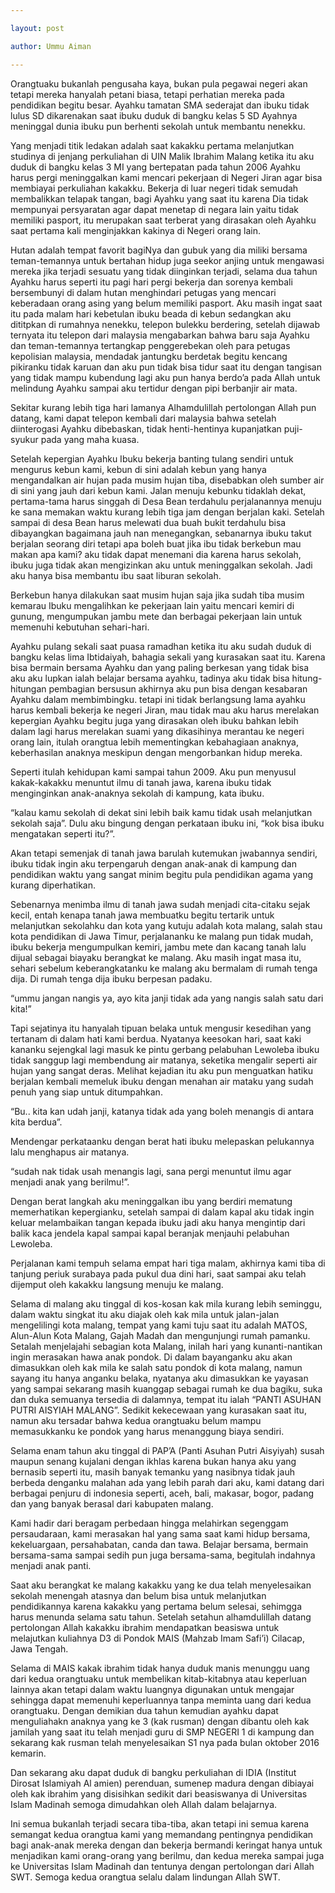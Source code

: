 ```yaml
---

layout: post

author: Ummu Aiman

---
```




Orangtuaku bukanlah pengusaha kaya, bukan pula pegawai negeri akan tetapi mereka hanyalah petani biasa, tetapi perhatian mereka pada pendidikan begitu besar. Ayahku tamatan SMA sederajat dan ibuku tidak lulus SD dikarenakan saat ibuku duduk di bangku kelas 5 SD Ayahnya meninggal dunia ibuku pun berhenti sekolah untuk membantu nenekku.



Yang menjadi titik ledakan adalah saat kakakku pertama melanjutkan studinya di jenjang perkuliahan di UIN Malik Ibrahim Malang ketika itu aku duduk di bangku kelas 3 MI yang bertepatan pada tahun 2006 Ayahku harus pergi meninggalkan kami mencari pekerjaan di Negeri Jiran agar bisa membiayai perkuliahan kakakku. Bekerja di luar negeri tidak semudah membalikkan telapak tangan, bagi Ayahku yang saat itu karena Dia tidak mempunyai persyaratan agar dapat menetap di negara lain yaitu tidak memiliki pasport, itu merupakan saat terberat yang dirasakan oleh Ayahku saat pertama kali menginjakkan kakinya di Negeri orang lain.



Hutan adalah tempat favorit bagiNya dan gubuk yang dia miliki bersama teman-temannya untuk bertahan hidup juga seekor anjing untuk mengawasi mereka jika terjadi sesuatu yang tidak diinginkan terjadi, selama dua tahun Ayahku harus seperti itu pagi hari pergi bekerja dan sorenya kembali bersembunyi di dalam hutan menghindari petugas yang mencari keberadaan orang asing yang belum memiliki pasport. Aku masih ingat saat itu pada malam hari kebetulan ibuku beada di kebun sedangkan aku dititpkan di rumahnya nenekku, telepon bulekku berdering, setelah dijawab ternyata itu telepon dari malaysia mengabarkan bahwa baru saja Ayahku dan teman-temannya tertangkap penggerebekan oleh para petugas kepolisian malaysia, mendadak jantungku berdetak begitu kencang pikiranku tidak karuan dan aku pun tidak bisa tidur saat itu dengan tangisan yang tidak mampu kubendung lagi aku pun hanya berdo’a pada Allah untuk melindung Ayahku sampai aku tertidur dengan pipi berbanjir air mata.





 

Sekitar kurang lebih tiga hari lamanya Alhamdulillah pertolongan Allah pun datang, kami dapat telepon kembali dari malaysia bahwa setelah diinterogasi Ayahku dibebaskan, tidak henti-hentinya kupanjatkan puji-syukur pada yang maha kuasa.



Setelah kepergian Ayahku Ibuku bekerja banting tulang sendiri untuk mengurus kebun kami, kebun di sini adalah kebun yang hanya mengandalkan air hujan pada musim hujan tiba, disebabkan oleh sumber air di sini yang jauh dari kebun kami. Jalan menuju kebunku tidaklah dekat, pertama-tama harus singgah di Desa Bean terdahulu perjalanannya menuju ke sana memakan waktu kurang lebih tiga jam dengan berjalan kaki. Setelah sampai di desa Bean harus melewati dua buah bukit terdahulu bisa dibayangkan bagaimana jauh nan menegangkan, sebanarnya ibuku takut berjalan seorang diri tetapi apa boleh buat jika ibu tidak berkebun mau makan apa kami? aku tidak dapat menemani dia karena harus sekolah, ibuku juga tidak akan mengizinkan aku untuk meninggalkan sekolah. Jadi aku hanya bisa membantu ibu saat liburan sekolah.



Berkebun hanya dilakukan saat musim hujan saja jika sudah tiba musim kemarau Ibuku mengalihkan ke pekerjaan lain yaitu mencari kemiri di gunung, mengumpukan jambu mete dan berbagai pekerjaan lain untuk memenuhi kebutuhan sehari-hari.



Ayahku pulang sekali saat puasa ramadhan ketika itu aku sudah duduk di bangku kelas lima Ibtidaiyah, bahagia sekali yang kurasakan saat itu. Karena bisa bermain bersama Ayahku dan yang paling berkesan yang tidak bisa aku aku lupkan ialah belajar bersama ayahku, tadinya aku tidak bisa hitung-hitungan pembagian bersusun akhirnya aku pun bisa dengan kesabaran Ayahku dalam membimbingku. tetapi ini tidak berlangsung lama ayahku harus kembali bekerja ke negeri Jiran, mau tidak mau aku harus merelakan kepergian Ayahku begitu juga yang dirasakan oleh ibuku bahkan lebih dalam lagi harus merelakan suami yang dikasihinya merantau ke negeri orang lain, itulah orangtua lebih mementingkan kebahagiaan anaknya, keberhasilan anaknya meskipun dengan mengorbankan hidup mereka.



Seperti itulah kehidupan kami sampai tahun 2009. Aku pun menyusul kakak-kakakku menuntut ilmu di tanah jawa, karena ibuku tidak menginginkan anak-anaknya sekolah di kampung, kata ibuku.

“kalau kamu sekolah di dekat sini lebih baik kamu tidak usah melanjutkan sekolah saja”. Dulu aku bingung dengan perkataan ibuku ini, “kok bisa ibuku mengatakan seperti itu?”.

Akan tetapi semenjak di tanah jawa barulah kutemukan jwabannya sendiri, ibuku tidak ingin aku terpengaruh dengan anak-anak di kampung dan pendidikan waktu yang sangat minim begitu pula pendidikan agama yang kurang diperhatikan.



Sebenarnya menimba ilmu di tanah jawa sudah menjadi cita-citaku sejak kecil, entah kenapa tanah jawa membuatku begitu tertarik untuk melanjutkan sekolahku dan kota yang kutuju adalah kota malang, salah stau kota pendidikan di Jawa Timur, perjalananku ke malang pun tidak mudah, ibuku bekerja mengumpulkan kemiri, jambu mete dan kacang tanah lalu dijual sebagai biayaku berangkat ke malang. Aku masih ingat masa itu, sehari sebelum keberangkatanku ke malang aku bermalam di rumah tenga dija. Di rumah tenga dija ibuku berpesan padaku.

“ummu jangan nangis ya, ayo kita janji tidak ada yang nangis salah satu dari kita!”

Tapi sejatinya itu hanyalah tipuan belaka untuk mengusir kesedihan yang tertanam di dalam hati kami berdua. Nyatanya keesokan hari, saat kaki kananku sejengkal lagi masuk ke pintu gerbang pelabuhan Lewoleba ibuku tidak sanggup lagi membendung air matanya, seketika mengalir seperti air hujan yang sangat deras. Melihat kejadian itu aku pun menguatkan hatiku berjalan kembali memeluk ibuku dengan menahan air mataku yang sudah penuh yang siap untuk ditumpahkan.

“Bu.. kita kan udah janji, katanya tidak ada yang boleh menangis di antara kita berdua”.

Mendengar perkataanku dengan berat hati ibuku melepaskan pelukannya lalu menghapus air matanya.

“sudah nak tidak usah menangis lagi, sana pergi menuntut ilmu agar menjadi anak yang berilmu!”.



Dengan berat langkah aku meninggalkan ibu yang berdiri mematung memerhatikan kepergianku, setelah sampai di dalam kapal aku tidak ingin keluar melambaikan tangan kepada ibuku jadi aku hanya mengintip dari balik kaca jendela kapal sampai kapal beranjak menjauhi pelabuhan Lewoleba.



Perjalanan kami tempuh selama empat hari tiga malam, akhirnya kami tiba di tanjung periuk surabaya pada pukul dua dini hari, saat sampai aku telah dijemput oleh kakakku langsung menuju ke malang.



Selama di malang aku tinggal di kos-kosan kak mila kurang lebih seminggu, dalam waktu singkat itu aku diajak oleh kak mila untuk jalan-jalan mengelilingi kota malang, tempat yang kami tuju saat itu adalah MATOS, Alun-Alun Kota Malang, Gajah Madah dan mengunjungi rumah pamanku. Setalah menjelajahi sebagian kota Malang, inilah hari yang kunanti-nantikan ingin merasakan hawa anak pondok. Di dalam bayanganku aku akan dimasukkan oleh kak mila ke salah satu pondok di kota malang, namun sayang itu hanya anganku belaka, nyatanya aku dimasukkan ke yayasan yang sampai sekarang masih kuanggap sebagai rumah ke dua bagiku, suka dan duka semuanya tersedia di dalamnya, tempat itu ialah “PANTI ASUHAN PUTRI AISYIAH MALANG”. Sedikit kekecewaan yang kurasakan saat itu, namun aku tersadar bahwa kedua orangtuaku belum mampu memasukkanku ke pondok yang harus menanggung biaya sendiri.



Selama enam tahun aku tinggal di PAP’A (Panti Asuhan Putri Aisyiyah) susah maupun senang kujalani dengan ikhlas karena bukan hanya aku yang bernasib seperti itu, masih banyak temanku yang nasibnya tidak jauh berbeda denganku malahan ada yang lebih parah dari aku, kami datang dari berbagai penjuru di indonesia seperti, aceh, bali, makasar, bogor, padang dan yang banyak berasal dari kabupaten malang.

Kami hadir dari beragam perbedaan hingga melahirkan segenggam persaudaraan, kami merasakan hal yang sama saat kami hidup bersama, kekeluargaan, persahabatan, canda dan tawa. Belajar bersama, bermain bersama-sama sampai sedih pun juga bersama-sama, begitulah indahnya menjadi anak panti.



Saat aku berangkat ke malang kakakku yang ke dua telah menyelesaikan sekolah menengah atasnya dan belum bisa untuk melanjutkan pendidikannya karena kakakku yang pertama belum selesai, sehimgga harus menunda selama satu tahun. Setelah setahun alhamdulillah datang pertolongan Allah kakakku ibrahim mendapatkan beasiswa untuk melajutkan kuliahnya D3 di Pondok MAIS (Mahzab Imam Safi’i) Cilacap, Jawa Tengah.



Selama di MAIS kakak ibrahim tidak hanya duduk manis menunggu uang dari kedua orangtuaku untuk membelikan kitab-kitabnya atau keperluan lainnya akan tetapi dalam waktu luangnya digunakan untuk mengajar sehingga dapat memenuhi keperluannya tanpa meminta uang dari kedua orangtuaku. Dengan demikian dua tahun kemudian ayahku dapat menguliahakn anaknya yang ke 3 (kak rusman) dengan dibantu oleh kak jamilah yang saat itu telah menjadi guru di SMP NEGERI 1 di kampung dan sekarang kak rusman telah menyelesaikan S1 nya pada bulan oktober 2016 kemarin.





 

Dan sekarang aku dapat duduk di bangku perkuliahan di IDIA (Institut Dirosat Islamiyah Al amien) perenduan, sumenep madura dengan dibiayai oleh kak ibrahim yang disisihkan sedikit dari beasiswanya di Universitas Islam Madinah semoga dimudahkan oleh Allah dalam belajarnya.



Ini semua bukanlah terjadi secara tiba-tiba, akan tetapi ini semua karena semangat kedua orangtua kami yang memandang pentingnya pendidikan bagi anak-anak mereka dengan dan bekerja bermandi keringat hanya untuk menjadikan kami orang-orang yang berilmu, dan kedua mereka sampai juga ke Universitas Islam Madinah dan tentunya dengan pertolongan dari Allah SWT. Semoga kedua orangtua selalu dalam lindungan Allah SWT.